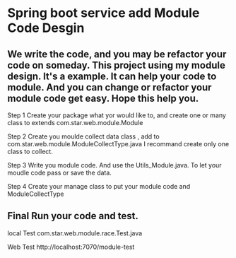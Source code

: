 Spring boot service add Module Code Desgin
================
We write the code, and you may be refactor your code on someday.
This project using my module design. It's a example. It can help your code to module. And you can change or refactor your module code get easy. Hope this help you.
------------------------------------------------
Step 1
Create your package what yor would like to, and create one or many class to extends
com.star.web.module.Module

Step 2
Create you moulde collect data class , add to com.star.web.module.ModuleCollectType.java
I recommand create only one class to collect.

Step 3
Write you module code. And use the Utils_Module.java. To let your moudle code pass or save the data.

Step 4
Create your manage class to put your module code and ModuleCollectType

Final
Run your code and test.
---
local Test
com.star.web.module.race.Test.java

Web Test
http://localhost:7070/module-test